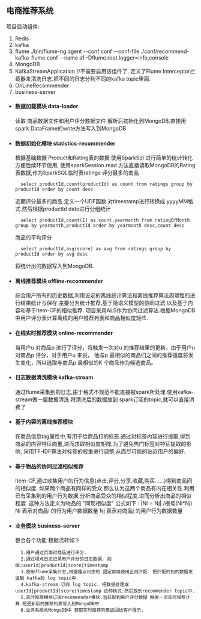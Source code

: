 ## 电商推荐系统
  项目启动组件:
  
  1. Redis
  2. kafka
  3. flume ./bin/flume-ng agent --conf conf --conf-file ./conf/recommend-kafka-flume.conf --name a1 -Dflume.root.logger=info,console
  4. MongoDB
  5. KafkaStreamApplication //不需要启用该组件了. 定义了Flume Interceptor拦截器来清洗日志.把不同的日志分到不同的kafka topic里面.
  6. OnLineRecommender
  7. business-server
        
* #### 数据加载模块 data-loader
    读取 商品数据文件和用户评分数据文件 解析后初始化到MongoDB.直接用spark DataFrame的write方法写入到MongoDB

* #### 数据初始化模块 statistics-recommender
    根据基础数据 Product和Rating表的数据.使用SparkSql 进行简单的统计转化方便后续环节使用,
    使用sparkSession.read 方法直接读取MongoDB的Rating表数据,作为SparkSQL临时表ratings
    评分最多的商品
      
        select productId,count(productId) as count from ratings group by productId order by count desc
        
    近期评分最多的商品 定义一个UDF函数 对timestamp进行转换成 yyyyMM格式.然后根据productId date进行分组统计
       
        select productId,count(1) as count,yearmonth from ratingOfMonth group by yearmonth,productId order by yearmonth desc,count desc
    
    商品的平均评分
     
        select productId,avg(score) as avg from ratings group by productId order by avg desc
    将统计出的数据写入到MongoDB.

* #### 离线推荐模块 offline-recommender
    综合用户所有的历史数据,利用设定的离线统计算法和离线推荐算法周期性的进行结果统计与保存.主要分为统计推荐,基于隐语义模型的协同过滤
以及基于内容和基于Item-CF的相似推荐.
    项目采用ALS作为协同过滤算法.根据MongoDB中用户评分表计算离线的用户推荐列表和商品相似度矩阵.
    

* #### 在线实时推荐模块 online-recommender
    当用户u 对商品p 进行了评分，将触发一次对u 的推荐结果的更新。由于用户u 对商品p 评分，对于用户u 来说，
他与p 最相似的商品们之间的推荐强度将发生变化，所以选取与商品p 最相似的K 个商品作为候选商品。

* #### 日志数据清洗模块 kafka-stream
    通过flume采集到的日志,由于格式不规范不能直接被spark所处理.使用kafka-stream做一层数据清洗.将清洗后的数据放到 spark订阅的topic,就可以直接消费了

* #### 基于内容的离线推荐模块
    在商品信息tag属性中,有用于给商品打的标签.通过对标签内容进行提取,得到商品的内容特征向量,进而求取相似度矩阵,为了避免热门标签对特征提取的影响,
    采用TF-IDF算法对标签的权重进行调整,从而尽可能的贴近用户的偏好.
    
* #### 基于物品的协同过滤相似推荐
    Item-CF,通过收集用户的行为信息(点击,评分,分享,收藏,购买......)得到商品间的相似度.
    如果两个商品有同样的受众,那么认为这两个商品有内在相关性.利用已有采集到的用户行为数据,分析商品受众的相似程度.进而分析出商品的相似程度.
    这种方法定义为物品的 "同现相似度"
    公式如下 : |Ni ∩ Nj| /根号(Ni*Nj) 
    Ni 表示对商品i 的行为用户数据数量
    Nj 表示对商品j 的用户行为数据数量
     

* #### 业务模块 business-server
    整合各个功能 数据流转如下
        
        1.用户通过页面对商品进行评分.
        2.通过埋点日志记录用户评分的日志数据. 前缀:userId|productId|score|timestamp
        3.使用flume采集日志,根据埋点日志的 固定前缀使用正则匹配. 把匹配的到的数据发送到 kafka的 log topic中
        4.kafka-stream 订阅 log topic. 把数据处理成 userId|productId|score|timestamp 这种格式.然后放到recommender topic中.
        5.实时推荐模块订阅recommender模块.当获取到用户评分数据 触发一次实时推荐计算.把更新后的推荐列表写入到MongoDB中
        6.业务系统从MongoDB中 获取实时推荐列表返回给客户展示.
        
        
       
         